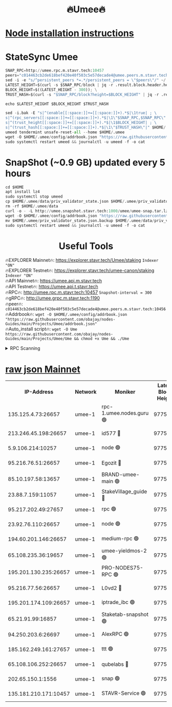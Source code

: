 <h1 align="center"> 🔥Umee🔥</h1>


[Node installation instructions](https://github.com/obajay/nodes-Guides/tree/main/Projects/Umee)
=
# StateSync Umee
```python
SNAP_RPC=http://umee.rpc.m.stavr.tech:10457
peers="c014463cb2de618bef420e40f503c5e57decade4@umee.peers.m.stavr.tech:10456"
sed -i -e "s/^persistent_peers *=.*/persistent_peers = \"$peers\"/" ~/.umee/config/config.toml
LATEST_HEIGHT=$(curl -s $SNAP_RPC/block | jq -r .result.block.header.height); \
BLOCK_HEIGHT=$((LATEST_HEIGHT - 300)); \
TRUST_HASH=$(curl -s "$SNAP_RPC/block?height=$BLOCK_HEIGHT" | jq -r .result.block_id.hash)

echo $LATEST_HEIGHT $BLOCK_HEIGHT $TRUST_HASH

sed -i.bak -E "s|^(enable[[:space:]]+=[[:space:]]+).*$|\1true| ; \
s|^(rpc_servers[[:space:]]+=[[:space:]]+).*$|\1\"$SNAP_RPC,$SNAP_RPC\"| ; \
s|^(trust_height[[:space:]]+=[[:space:]]+).*$|\1$BLOCK_HEIGHT| ; \
s|^(trust_hash[[:space:]]+=[[:space:]]+).*$|\1\"$TRUST_HASH\"|" $HOME/.umee/config/config.toml
umeed tendermint unsafe-reset-all --home $HOME/.umee
wget -O $HOME/.umee/config/addrbook.json "https://raw.githubusercontent.com/obajay/nodes-Guides/main/Projects/Umee/addrbook.json"
sudo systemctl restart umeed && journalctl -u umeed -f -o cat
```
# SnapShot (~0.9 GB) updated every 5 hours
```python
cd $HOME
apt install lz4
sudo systemctl stop umeed
cp $HOME/.umee/data/priv_validator_state.json $HOME/.umee/priv_validator_state.json.backup
rm -rf $HOME/.umee/data
curl -o - -L http://umee.snapshot.stavr.tech:1000/umee/umee-snap.tar.lz4 | lz4 -c -d - | tar -x -C $HOME/.umee --strip-components 2
wget -O $HOME/.umee/config/addrbook.json "https://raw.githubusercontent.com/obajay/nodes-Guides/main/Projects/Umee/addrbook.json"
mv $HOME/.umee/priv_validator_state.json.backup $HOME/.umee/data/priv_validator_state.json
sudo systemctl restart umeed && journalctl -u umeed -f -o cat
```
 <h1 align="center"> Useful Tools</h1>

🔥EXPLORER Mainnet🔥:      https://explorer.stavr.tech/Umee/staking             `Indexer "ON"` \
🔥EXPLORER Testnet🔥:        https://explorer.stavr.tech/umee-canon/staking      `Indexer "ON"` \
🔥API Mainnet🔥:                   https://umee.api.m.stavr.tech \
🔥API Testnet🔥:                     https://umee.api.t.stavr.tech \
🔥RPC🔥:                                   http://umee.rpc.m.stavr.tech:10457                     `Snapshot-interval = 300` \
🔥gRPC🔥:                              http://umee.grpc.m.stavr.tech:1190 \
🔥peer🔥:                     `c014463cb2de618bef420e40f503c5e57decade4@umee.peers.m.stavr.tech:10456` \
🔥Addrbook🔥:    ```wget -O $HOME/.umee/config/addrbook.json "https://raw.githubusercontent.com/obajay/nodes-Guides/main/Projects/Umee/addrbook.json"``` \
🔥Auto_install script🔥: ```wget -O Ume https://raw.githubusercontent.com/obajay/nodes-Guides/main/Projects/Umee/Ume && chmod +x Ume && ./Ume```

<details>
<summary>RPC Scanning</summary>

<h2 align="center"> We scan nodes in real time every 4 hours. And we provide the final result of RPC endpoints.
We cannot influence the operation of these nodes in any way. </h2>


```python
If Voting Power is higher than 0 --> then the Node is a validator of the network and may be subject to attack and be a potential threat to the chain.
```
```python
We marked such validators with a red symbol
```

</details>

[raw json Mainnet](https://rpc-check.umeem.stavr.tech/umeem/rpc-umeem-result.json)
=



<table><tr><th>IP-Address</th><th>Network</th><th>Moniker</th><th>Latest Block Height</th><th>Earliest Block Height</th><th>Catching Up</th><th>Tx Index</th><th>Voting Power</th><th>Scan Time</th></tr><tr><td>135.125.4.73:26657</td><td>umee-1</td><td>rpc-1.umee.nodes.guru 🟢</td><td>9775705</td><td>5167386</td><td>False</td><td>on</td><td>0</td><td>2023-12-21T06:49:29.808120995UTC</td></tr><tr><td>213.246.45.198:26657</td><td>umee-1</td><td>id577 🔴</td><td>9775690</td><td>7100001</td><td>False</td><td>on</td><td>35117563</td><td>2023-12-21T06:48:00.130545937UTC</td></tr><tr><td>5.9.106.214:10257</td><td>umee-1</td><td>node 🟢</td><td>9775700</td><td>7942001</td><td>False</td><td>on</td><td>0</td><td>2023-12-21T06:49:00.167015447UTC</td></tr><tr><td>95.216.76.51:26657</td><td>umee-1</td><td>Egozit 🔴</td><td>9775705</td><td>8262001</td><td>False</td><td>off</td><td>38006612</td><td>2023-12-21T06:49:29.256573693UTC</td></tr><tr><td>85.10.197.58:13657</td><td>umee-1</td><td>BRAND-umee-main 🟢</td><td>9775692</td><td>8427832</td><td>False</td><td>on</td><td>0</td><td>2023-12-21T06:48:15.594348814UTC</td></tr><tr><td>23.88.7.159:11057</td><td>umee-1</td><td>StakeVillage_guide 🔴</td><td>9775699</td><td>9137726</td><td>False</td><td>on</td><td>1405343</td><td>2023-12-21T06:48:52.418342688UTC</td></tr><tr><td>95.217.202.49:27657</td><td>umee-1</td><td>rpc 🟢</td><td>9775697</td><td>9440090</td><td>False</td><td>on</td><td>0</td><td>2023-12-21T06:48:45.765686290UTC</td></tr><tr><td>23.92.76.110:26657</td><td>umee-1</td><td>node 🟢</td><td>9775712</td><td>9468001</td><td>False</td><td>on</td><td>0</td><td>2023-12-21T06:50:12.777330731UTC</td></tr><tr><td>194.60.201.146:26657</td><td>umee-1</td><td>medium-rpc 🟢</td><td>9775691</td><td>9484365</td><td>False</td><td>on</td><td>0</td><td>2023-12-21T06:48:06.630658999UTC</td></tr><tr><td>65.108.235.36:19657</td><td>umee-1</td><td>umee-yieldmos-2 🟢</td><td>9775682</td><td>9575548</td><td>False</td><td>on</td><td>0</td><td>2023-12-21T06:47:14.597896955UTC</td></tr><tr><td>195.201.130.235:26657</td><td>umee-1</td><td>PRO-NODES75-RPC 🟢</td><td>9775698</td><td>9675698</td><td>False</td><td>on</td><td>0</td><td>2023-12-21T06:48:56.875549127UTC</td></tr><tr><td>95.216.77.56:26657</td><td>umee-1</td><td>L0vd2 🔴</td><td>9775708</td><td>9675708</td><td>False</td><td>off</td><td>37145162</td><td>2023-12-21T06:49:47.165891988UTC</td></tr><tr><td>195.201.174.109:26657</td><td>umee-1</td><td>iptrade_ibc 🟢</td><td>9775694</td><td>9686001</td><td>False</td><td>on</td><td>0</td><td>2023-12-21T06:48:24.546107237UTC</td></tr><tr><td>65.21.91.99:16857</td><td>umee-1</td><td>Staketab-snapshot 🟢</td><td>9775694</td><td>9721001</td><td>False</td><td>off</td><td>0</td><td>2023-12-21T06:48:26.948569583UTC</td></tr><tr><td>94.250.203.6:26697</td><td>umee-1</td><td>AlexRPC 🟢</td><td>9775691</td><td>9722001</td><td>False</td><td>on</td><td>0</td><td>2023-12-21T06:48:13.281463431UTC</td></tr><tr><td>185.162.249.161:27657</td><td>umee-1</td><td>ttt 🟢</td><td>9775698</td><td>9733423</td><td>False</td><td>on</td><td>0</td><td>2023-12-21T06:48:46.026545348UTC</td></tr><tr><td>65.108.106.252:26657</td><td>umee-1</td><td>qubelabs 🔴</td><td>9775693</td><td>9761001</td><td>False</td><td>on</td><td>36487769</td><td>2023-12-21T06:48:18.032603431UTC</td></tr><tr><td>202.65.150.1:1556</td><td>umee-1</td><td>snap 🟢</td><td>9775700</td><td>9771499</td><td>False</td><td>on</td><td>0</td><td>2023-12-21T06:48:57.828192273UTC</td></tr><tr><td>135.181.210.171:10457</td><td>umee-1</td><td>STAVR-Service 🟢</td><td>9775706</td><td>9774001</td><td>False</td><td>on</td><td>0</td><td>2023-12-21T06:49:36.484725625UTC</td></tr></table>